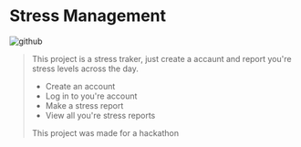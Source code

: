 # Stress Management
![github](https://img.shields.io/badge/Python-0000e6?logoColor=white)

> This project is a stress traker, just create a accaunt and report you're stress levels across the day.
> - Create an account
> - Log in to you're account
> - Make a stress report
> - View all you're stress reports
>
> This project was made for a hackathon
